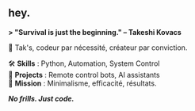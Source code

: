 ## hey.

**> "Survival is just the beginning." – Takeshi Kovacs**

👾 Tak's, codeur par nécessité, créateur par conviction.

🛠️ **Skills** : Python, Automation, System Control  
📡 **Projects** : Remote control bots, AI assistants  
🔐 **Mission** : Minimalisme, efficacité, résultats.

***No frills. Just code.***
